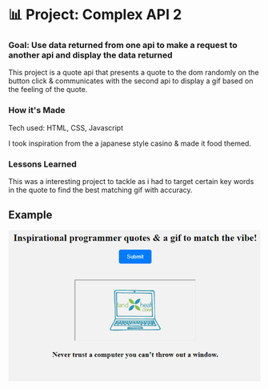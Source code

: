 # 📊 Project: Complex API 2

### Goal: Use data returned from one api to make a request to another api and display the data returned

This project is a quote api that presents a quote to the dom randomly on the button click & communicates with the second api to display a gif based on the feeling of the quote.

### How it's Made
Tech used: HTML, CSS, Javascript

I took inspiration from the a japanese style casino & made it food themed.


### Lessons Learned
This was a interesting project to tackle as i had to target certain key words in the quote to find the best matching gif with accuracy.

## Example
![Image Alt Text](./img/qua.PNG)
